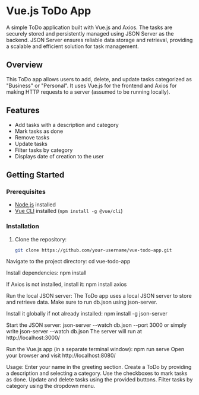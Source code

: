 # Vue.js ToDo App

A simple ToDo application built with Vue.js and Axios.
The tasks are securely stored and persistently managed using JSON Server as the backend. 
JSON Server ensures reliable data storage and retrieval, providing a scalable and efficient solution for task management.


## Overview

This ToDo app allows users to add, delete, and update tasks categorized as "Business" or "Personal". It uses Vue.js for the frontend and Axios for making HTTP requests to a server (assumed to be running locally).

## Features

- Add tasks with a description and category
- Mark tasks as done
- Remove tasks
- Update tasks
- Filter tasks by category
- Displays date of creation to the user


## Getting Started

### Prerequisites

- [Node.js](https://nodejs.org/) installed
- [Vue CLI](https://cli.vuejs.org/) installed (`npm install -g @vue/cli`)

### Installation

1. Clone the repository:

   ```bash
   git clone https://github.com/your-username/vue-todo-app.git
   
Navigate to the project directory:
cd vue-todo-app

Install dependencies:
npm install

If Axios is not installed, install it:
npm install axios


Run the local JSON server:
The ToDo app uses a local JSON server to store and retrieve data.
Make sure to run db.json using json-server. 

Install it globally if not already installed:
npm install -g json-server

Start the JSON server:
json-server --watch db.json --port 3000 or simply write  json-server --watch db.json
The server will run at http://localhost:3000/

Run the Vue.js app (in a separate terminal window):
npm run serve
Open your browser and visit http://localhost:8080/

Usage:
Enter your name in the greeting section.
Create a ToDo by providing a description and selecting a category.
Use the checkboxes to mark tasks as done.
Update and delete tasks using the provided buttons.
Filter tasks by category using the dropdown menu.
